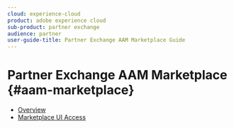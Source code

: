 ```yaml
---
cloud: experience-cloud
product: adobe experience cloud
sub-product: partner exchange
audience: partner
user-guide-title: Partner Exchange AAM Marketplace Guide
---
```


# Partner Exchange AAM Marketplace {#aam-marketplace}

+ [Overview](overview.md)
+ [Marketplace UI Access](aam-marketplace-ui-access.md)
